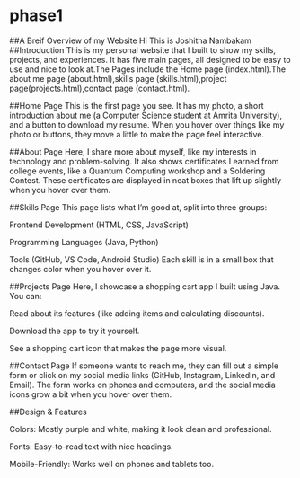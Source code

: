 # phase1
##A Breif Overview of my Website
Hi This is Joshitha Nambakam
##Introduction
This is my personal website that I built to show my skills, projects, and experiences. It has five main pages, all designed to be easy to use and nice to look at.The Pages include the Home page (index.html).The about me page (about.html),skills page (skills.html),project page(projects.html),contact page (contact.html).

##Home Page 
This is the first page you see. It has my photo, a short introduction about me (a Computer Science student at Amrita University), and a button to download my resume. When you hover over things like my photo or buttons, they move a little to make the page feel interactive.


##About Page 
Here, I share more about myself, like my interests in technology and problem-solving. It also shows certificates I earned from college events, like a Quantum Computing workshop and a Soldering Contest. These certificates are displayed in neat boxes that lift up slightly when you hover over them.


##Skills Page 
This page lists what I’m good at, split into three groups:

Frontend Development (HTML, CSS, JavaScript)

Programming Languages (Java, Python)

Tools (GitHub, VS Code, Android Studio)
Each skill is in a small box that changes color when you hover over it.

##Projects Page 
Here, I showcase a shopping cart app I built using Java. You can:

Read about its features (like adding items and calculating discounts).

Download the app to try it yourself.

See a shopping cart icon that makes the page more visual.

##Contact Page 
If someone wants to reach me, they can fill out a simple form or click on my social media links (GitHub, Instagram, LinkedIn, and Email). The form works on phones and computers, and the social media icons grow a bit when you hover over them.

##Design & Features

Colors: Mostly purple and white, making it look clean and professional.

Fonts: Easy-to-read text with nice headings.

Mobile-Friendly: Works well on phones and tablets too.

